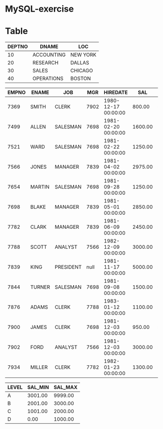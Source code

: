 # MySQL-exercise

# Table 
| DEPTNO | DNAME      | LOC       |
|--------|------------|-----------|
| 10     | ACCOUNTING | NEW YORK  |
| 20     | RESEARCH   | DALLAS    |
| 30     | SALES      | CHICAGO   |
| 40     | OPERATIONS | BOSTON    |

| EMPNO | ENAME  | JOB       | MGR  | HIREDATE           | SAL    | COMM   | DEPTNO |
|-------|--------|-----------|------|--------------------|--------|--------|--------|
| 7369  | SMITH  | CLERK     | 7902 | 1980-12-17 00:00:00| 800.00 | null   | 20     |
| 7499  | ALLEN  | SALESMAN  | 7698 | 1981-02-20 00:00:00| 1600.00| 300.00 | 30     |
| 7521  | WARD   | SALESMAN  | 7698 | 1981-02-22 00:00:00| 1250.00| 500.00 | 30     |
| 7566  | JONES  | MANAGER   | 7839 | 1981-04-02 00:00:00| 2975.00| null   | 20     |
| 7654  | MARTIN | SALESMAN  | 7698 | 1981-09-28 00:00:00| 1250.00| 1400.00| 30     |
| 7698  | BLAKE  | MANAGER   | 7839 | 1981-05-01 00:00:00| 2850.00| null   | 30     |
| 7782  | CLARK  | MANAGER   | 7839 | 1981-06-09 00:00:00| 2450.00| null   | 10     |
| 7788  | SCOTT  | ANALYST   | 7566 | 1982-12-09 00:00:00| 3000.00| null   | 20     |
| 7839  | KING   | PRESIDENT | null | 1981-11-17 00:00:00| 5000.00| null   | 10     |
| 7844  | TURNER | SALESMAN  | 7698 | 1981-09-08 00:00:00| 1500.00| 0.00   | 30     |
| 7876  | ADAMS  | CLERK     | 7788 | 1983-01-12 00:00:00| 1100.00| null   | 20     |
| 7900  | JAMES  | CLERK     | 7698 | 1981-12-03 00:00:00| 950.00 | null   | 30     |
| 7902  | FORD   | ANALYST   | 7566 | 1981-12-03 00:00:00| 3000.00| null   | 20     |
| 7934  | MILLER | CLERK     | 7782 | 1982-01-23 00:00:00| 1300.00| null   | 10     |


| LEVEL | SAL_MIN | SAL_MAX |
|-------|---------|---------|
| A     | 3001.00 | 9999.00 |
| B     | 2001.00 | 3000.00 |
| C     | 1001.00 | 2000.00 |
| D     | 0.00    | 1000.00 |
